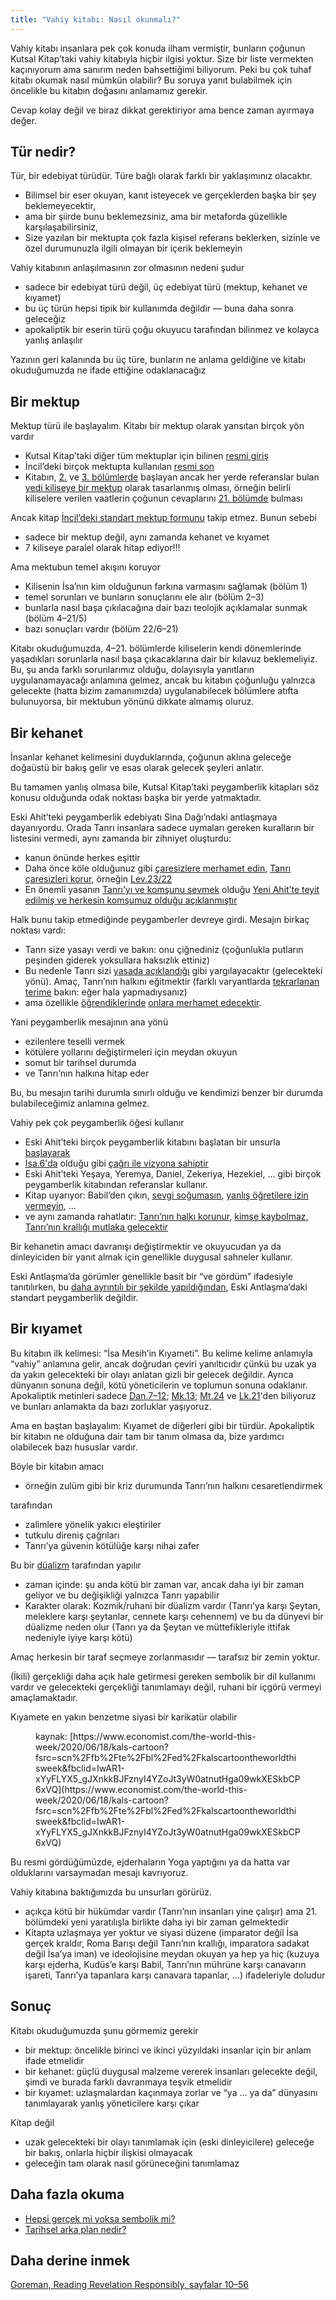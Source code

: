 ```yaml
---
title: "Vahiy kitabı: Nasıl okunmalı?"
---
```



Vahiy kitabı insanlara pek çok konuda ilham vermiştir, bunların çoğunun Kutsal Kitap’taki vahiy kitabıyla hiçbir ilgisi yoktur. Size bir liste vermekten kaçınıyorum ama sanırım neden bahsettiğimi biliyorum. Peki bu çok tuhaf kitabı okumak nasıl mümkün olabilir? Bu soruya yanıt bulabilmek için öncelikle bu kitabın doğasını anlamamız gerekir.

Cevap kolay değil ve biraz dikkat gerektiriyor ama bence zaman ayırmaya değer.


## Tür nedir?

<a name="c0af"></a>
Tür, bir edebiyat türüdür. Türe bağlı olarak farklı bir yaklaşımınız olacaktır.

- Bilimsel bir eser okuyan, kanıt isteyecek ve gerçeklerden başka bir şey beklemeyecektir,
- ama bir şiirde bunu beklemezsiniz, ama bir metaforda güzellikle karşılaşabilirsiniz,
- Size yazılan bir mektupta çok fazla kişisel referans beklerken, sizinle ve özel durumunuzla ilgili olmayan bir içerik beklemeyin


Vahiy kitabının anlaşılmasının zor olmasının nedeni şudur

- sadece bir edebiyat türü değil, üç edebiyat türü (mektup, kehanet ve kıyamet)
- bu üç türün hepsi tipik bir kullanımda değildir — buna daha sonra geleceğiz
- apokaliptik bir eserin türü çoğu okuyucu tarafından bilinmez ve kolayca yanlış anlaşılır


Yazının geri kalanında bu üç türe, bunların ne anlama geldiğine ve kitabı okuduğumuzda ne ifade ettiğine odaklanacağız


## Bir mektup

<a name="7e5a"></a>
Mektup türü ile başlayalım. Kitabı bir mektup olarak yansıtan birçok yön vardır

- Kutsal Kitap’taki diğer tüm mektuplar için bilinen [resmi giriş](https://www.bibleserver.com/TR/Vahiy1%3A4-6)
- İncil’deki birçok mektupta kullanılan [resmi son](https://www.bibleserver.com/TR/Vahiy22%3A21)
- Kitabın, [2.](https://www.bibleserver.com/TR/Vahiy2) ve [3. bölümlerde](https://www.bibleserver.com/TR/Vahiy3) başlayan ancak her yerde referanslar bulan [yedi kiliseye bir mektup](https://www.bibleserver.com/TR/Vahiy1%3A10-11) olarak tasarlanmış olması, örneğin belirli kiliselere verilen vaatlerin çoğunun cevaplarını [21. bölümde](https://www.bibleserver.com/TR/Vahiy21) bulması


Ancak kitap [İncil’deki standart mektup formunu](https://catholic-resources.org/Bible/NT_Letters.htm) takip etmez. Bunun sebebi

- sadece bir mektup değil, aynı zamanda kehanet ve kıyamet
- 7 kiliseye paralel olarak hitap ediyor!!!


Ama mektubun temel akışını koruyor

- Kilisenin İsa’nın kim olduğunun farkına varmasını sağlamak (bölüm 1)
- temel sorunları ve bunların sonuçlarını ele alır (bölüm 2–3)
- bunlarla nasıl başa çıkılacağına dair bazı teolojik açıklamalar sunmak (bölüm 4–21/5)
- bazı sonuçları vardır (bölüm 22/6–21)


Kitabı okuduğumuzda, 4–21. bölümlerde kiliselerin kendi dönemlerinde yaşadıkları sorunlarla nasıl başa çıkacaklarına dair bir kılavuz beklemeliyiz. Bu, şu anda farklı sorunlarımız olduğu, dolayısıyla yanıtların uygulanamayacağı anlamına gelmez, ancak bu kitabın çoğunluğu yalnızca gelecekte (hatta bizim zamanımızda) uygulanabilecek bölümlere atıfta bulunuyorsa, bir mektubun yönünü dikkate almamış oluruz.


## Bir kehanet

<a name="6c09"></a>
İnsanlar kehanet kelimesini duyduklarında, çoğunun aklına geleceğe doğaüstü bir bakış gelir ve esas olarak gelecek şeyleri anlatır.

Bu tamamen yanlış olmasa bile, Kutsal Kitap’taki peygamberlik kitapları söz konusu olduğunda odak noktası başka bir yerde yatmaktadır.

Eski Ahit’teki peygamberlik edebiyatı Sina Dağı’ndaki antlaşmaya dayanıyordu. Orada Tanrı insanlara sadece uymaları gereken kuralların bir listesini vermedi, aynı zamanda bir zihniyet oluşturdu:

- kanun önünde herkes eşi̇tti̇r
- Daha önce köle olduğunuz gibi [çaresizlere merhamet edin](https://www.bibleserver.com/TR/M%C4%B1s%C4%B1rdan%20%C3%87%C4%B1k%C4%B1%C5%9F20%3A2), [Tanrı çaresizleri korur](https://www.bibleserver.com/TR/Yasan%C4%B1n%20Tekrar%C4%B110%3A18), örneğin [Lev.23/22](https://www.bibleserver.com/TR/Levililer23%3A22)
- En önemli yasanın [Tanrı’yı ve komşunu sevmek](https://www.bibleserver.com/TR/Levililer19%3A18) olduğu [Yeni Ahit’te teyit edilmiş ve herkesin komşumuz olduğu açıklanmıştır](https://www.bibleserver.com/TR/Luka10%3A25-37)


Halk bunu takip etmediğinde peygamberler devreye girdi. Mesajın birkaç noktası vardı:

- Tanrı size yasayı verdi ve bakın: onu çiğnediniz (çoğunlukla putların peşinden giderek yoksullara haksızlık ettiniz)
- Bu nedenle Tanrı sizi [yasada açıklandığı](https://www.bibleserver.com/TR/Levililer26) gibi yargılayacaktır (gelecekteki yönü). Amaç, Tanrı’nın halkını eğitmektir (farklı varyantlarda [tekrarlanan terime](https://www.bibleserver.com/TR/Levililer26%3A21) bakın: eğer hala yapmadıysanız)
- ama özellikle [öğrendiklerinde](https://www.bibleserver.com/TR/Levililer26%3A40-42) [onlara merhamet edecektir](https://www.bibleserver.com/TR/Levililer26%3A44).


Yani peygamberlik mesajının ana yönü

- ezilenlere teselli vermek
- kötülere yollarını değiştirmeleri için meydan okuyun
- somut bir tarihsel durumda
- ve Tanrı’nın halkına hitap eder


Bu, bu mesajın tarihi durumla sınırlı olduğu ve kendimizi benzer bir durumda bulabileceğimiz anlamına gelmez.

Vahiy pek çok peygamberlik öğesi kullanır

- Eski Ahit’teki birçok peygamberlik kitabını başlatan bir unsurla [başlayarak](https://www.bibleserver.com/TR/Vahiy1%3A1-3)
- [Isa.6'da](https://www.bibleserver.com/TR/Ye%C5%9Faya6) olduğu gibi [çağrı ile vizyona sahiptir](https://www.bibleserver.com/TR/Vahiy1%3A9-20)
- Eski Ahit’teki Yeşaya, Yeremya, Daniel, Zekeriya, Hezekiel, … gibi birçok peygamberlik kitabından referanslar kullanır.
- Kitap uyarıyor: Babil’den çıkın, [sevgi soğumasın](https://www.bibleserver.com/TR/Vahiy2%3A4), [yanlış öğretilere izin vermeyin](https://www.bibleserver.com/TR/Vahiy2%3A14-15), …
- ve aynı zamanda rahatlatır: [Tanrı’nın halkı korunur](https://www.bibleserver.com/TR/Vahiy7%3A1-4), [kimse kaybolmaz,](https://www.bibleserver.com/TR/Vahiy7%3A5-8) [Tanrı’nın krallığı mutlaka gelecektir](https://www.bibleserver.com/TR/Vahiy21)


Bir kehanetin amacı davranışı değiştirmektir ve okuyucudan ya da dinleyiciden bir yanıt almak için genellikle duygusal sahneler kullanır.

Eski Antlaşma’da görümler genellikle basit bir “ve gördüm” ifadesiyle tanıtılırken, bu [daha ayrıntılı bir şekilde yapıldığından](https://www.bibleserver.com/TR/Zekeriya1%3A7), Eski Antlaşma’daki standart peygamberlik değildir.


## Bir kıyamet

<a name="aacf"></a>
Bu kitabın ilk kelimesi: “İsa Mesih’in Kıyameti”. Bu kelime kelime anlamıyla “vahiy” anlamına gelir, ancak doğrudan çeviri yanıltıcıdır çünkü bu uzak ya da yakın gelecekteki bir olayı anlatan gizli bir gelecek değildir. Ayrıca dünyanın sonuna değil, kötü yöneticilerin ve toplumun sonuna odaklanır. Apokaliptik metinleri sadece [Dan.7–12](https://www.bibleserver.com/TR/Daniel7); [Mk.13](https://www.bibleserver.com/TR/Markos13); [Mt.24](https://www.bibleserver.com/TR/Matta24) ve [Lk.21](https://www.bibleserver.com/TR/Luka21)'den biliyoruz ve bunları anlamakta da bazı zorluklar yaşıyoruz.

Ama en baştan başlayalım: Kıyamet de diğerleri gibi bir türdür. Apokaliptik bir kitabın ne olduğuna dair tam bir tanım olmasa da, bize yardımcı olabilecek bazı hususlar vardır.

Böyle bir kitabın amacı

- örneğin zulüm gibi bir kriz durumunda Tanrı’nın halkını cesaretlendirmek


tarafından

- zalimlere yönelik yakıcı eleştiriler
- tutkulu direniş çağrıları
- Tanrı’ya güvenin kötülüğe karşı nihai zafer


Bu bir [düalizm](https://www.merriam-webster.com/dictionary/dualism) tarafından yapılır

- zaman içinde: şu anda kötü bir zaman var, ancak daha iyi bir zaman geliyor ve bu değişikliği yalnızca Tanrı yapabilir
- Karakter olarak: Kozmik/ruhani bir düalizm vardır (Tanrı’ya karşı Şeytan, meleklere karşı şeytanlar, cennete karşı cehennem) ve bu da dünyevi bir düalizme neden olur (Tanrı ya da Şeytan ve müttefikleriyle ittifak nedeniyle iyiye karşı kötü)


Amaç herkesin bir taraf seçmeye zorlanmasıdır — tarafsız bir zemin yoktur.

(İkili) gerçekliği daha açık hale getirmesi gereken sembolik bir dil kullanımı vardır ve gelecekteki gerçekliği tanımlamayı değil, ruhani bir içgörü vermeyi amaçlamaktadır.

Kıyamete en yakın benzetme siyasi bir karikatür olabilir
<figure>
<figcaption>kaynak: [https://www.economist.com/the-world-this-week/2020/06/18/kals-cartoon?fsrc=scn%2Ffb%2Fte%2Fbl%2Fed%2Fkalscartoontheworldthisweek&amp;fbclid=IwAR1-xYyFLYX5_gJXnkkBJFznyI4YZoJt3yW0atnutHga09wkXESkbCP6xVQ](https://www.economist.com/the-world-this-week/2020/06/18/kals-cartoon?fsrc=scn%2Ffb%2Fte%2Fbl%2Fed%2Fkalscartoontheworldthisweek&amp;fbclid=IwAR1-xYyFLYX5_gJXnkkBJFznyI4YZoJt3yW0atnutHga09wkXESkbCP6xVQ)</figcaption></figure>
Bu resmi gördüğümüzde, ejderhaların Yoga yaptığını ya da hatta var olduklarını varsaymadan mesajı kavrıyoruz.

Vahiy kitabına baktığımızda bu unsurları görürüz.

- açıkça kötü bir hükümdar vardır (Tanrı’nın insanları yine çalışır) ama 21. bölümdeki yeni yaratılışla birlikte daha iyi bir zaman gelmektedir
- Kitapta uzlaşmaya yer yoktur ve siyasi düzene (imparator değil İsa gerçek kraldır, Roma Barışı değil Tanrı’nın krallığı, imparatora sadakat değil İsa’ya iman) ve ideolojisine meydan okuyan ya hep ya hiç (kuzuya karşı ejderha, Kudüs’e karşı Babil, Tanrı’nın mührüne karşı canavarın işareti, Tanrı’ya tapanlara karşı canavara tapanlar, …) ifadeleriyle doludur



## Sonuç

<a name="9e1a"></a>
Kitabı okuduğumuzda şunu görmemiz gerekir

- bir mektup: öncelikle birinci ve ikinci yüzyıldaki insanlar için bir anlam ifade etmelidir
- bir kehanet: güçlü duygusal malzeme vererek insanları gelecekte değil, şimdi ve burada farklı davranmaya teşvik etmelidir
- bir kıyamet: uzlaşmalardan kaçınmaya zorlar ve “ya … ya da” dünyasını tanımlayarak yanlış yöneticilere karşı çıkar


Kitap değil

- uzak gelecekteki bir olayı tanımlamak için (eski dinleyicilere) geleceğe bir bakış, onlarla hiçbir ilişkisi olmayacak
- geleceğin tam olarak nasıl görüneceğini tanımlamaz



## Daha fazla okuma

<a name="453f"></a>
- [Hepsi gerçek mi yoksa sembolik mi?](../../../background/literature/expl/literally-or-symbolic)
- [Tarihsel arka plan nedir?](../../../background/history/expl/pax-romana-key-to-understand-the-book-of-revelation)



## Daha derine inmek

<a name="676f"></a>
[Goreman, Reading Revelation Responsibly, sayfalar 10–56](../../../gen/background/ressources/how-to-study-the-book-of-revelation#272d)






[](https://github.com/revelation-today/revelation-today/blob/main/exampleSite/content/docs/background/literature/expl/the-book-of-revelation-how-to-read-it.tr.md)
